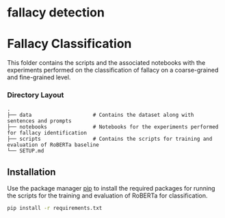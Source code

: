 # fallacy detection 
# Fallacy Classification

This folder contains the scripts and the associated notebooks with the experiments performed on the classification of fallacy on a coarse-grained and fine-grained level. 

### Directory Layout 
    .
    ├── data                    # Contains the dataset along with sentences and prompts 
    ├── notebooks               # Notebooks for the experiments performed for fallacy identification
    ├── scripts                 # Contains the scripts for training and evaluation of RoBERTa baseline
    └── SETUP.md


## Installation

Use the package manager [pip](https://pip.pypa.io/en/stable/) to install the required packages for running the scripts for the training and evaluation of RoBERTa for classification.

```bash
pip install -r requirements.txt 
```
